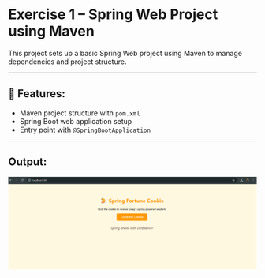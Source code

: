 # Exercise 1 – Spring Web Project using Maven

This project sets up a basic Spring Web project using Maven to manage dependencies and project structure.

---

## 🔹 Features:
- Maven project structure with `pom.xml`
- Spring Boot web application setup
- Entry point with `@SpringBootApplication`

---

## Output:
![output](Output/output.png)